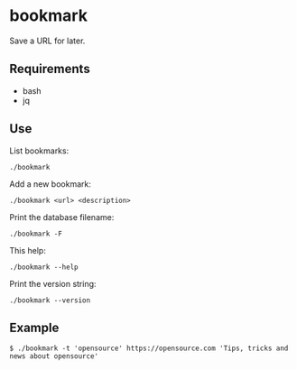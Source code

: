 # bookmark

Save a URL for later.

## Requirements

* bash
* jq

## Use
List bookmarks:
```shell
./bookmark
```

Add a new bookmark:
```shell
./bookmark <url> <description>
```

Print the database filename:
```shell
./bookmark -F
```

This help:
```shell
./bookmark --help
```

Print the version string:
```shell
./bookmark --version
```

## Example

```shell
$ ./bookmark -t 'opensource' https://opensource.com 'Tips, tricks and news about opensource'
```
